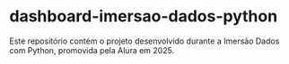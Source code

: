 # dashboard-imersao-dados-python
Este repositório contém o projeto desenvolvido durante a Imersão Dados com Python, promovida pela Alura em 2025.
